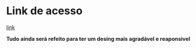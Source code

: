 # Link de acesso

[link](https://rhama-krisner.github.io/Projeto-do-Russo/.)

**Tudo ainda será refeito para ter um desing mais agradável e reaponsivel**
